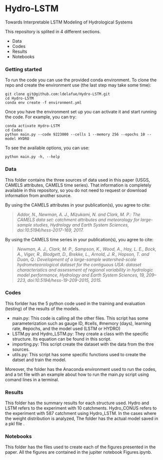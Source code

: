 # Hydro-LSTM
Towards Interpretable LSTM Modeling of Hydrological Systems

This repository is splited in 4 different sections.
  - Data
  - Codes
  - Results
  - Notebooks

### Getting started

To run the code you can use the provided conda environment. To clone the repo and create the environment use (the last step may take some time):
```
git clone git@github.com:ldelafue/Hydro-LSTM.git
cd Hydro-LSTM
conda env create -f environment.yml
```

Once you have the environment set up you can activate it and start running the code. For example, you can try:
```
conda activate Hydro-LSTM
cd Codes
python main.py --code 9223000 --cells 1 --memory 256 --epochs 10 --model HYDRO
```

To see the available options, you can use:
```
python main.py -h, --help
```

### Data
This folder contains the three sources of data used in this paper (USGS, CAMELS attributes, CAMELS time series). That information is completely available in this repository, so you do not need to request or download information from another source.

By using the CAMELS attributes in your publication(s), you agree to cite:

> *Addor, N., Newman, A. J., Mizukami, N. and Clark, M. P.: The CAMELS data set: catchment attributes and meteorology for large-sample studies, Hydrology and Earth System Sciences, doi:10.5194/hess-2017-169, 2017.*

By using the CAMELS time series in your publication(s), you agree to cite:

> *Newman, A. J., Clark, M. P., Sampson, K., Wood, A., Hay, L. E., Bock, A., Viger, R., Blodgett, D., Brekke, L., Arnold, J. R., Hopson, T. and Duan, Q.: Development of a large-sample watershed-scale hydrometeorological dataset for the contiguous USA: dataset characteristics and assessment of regional variability in hydrologic model performance, Hydrology and Earth System Sciences, 19, 209–223, doi:10.5194/hess-19-209-2015, 2015.*

### Codes
This forlder has the 5 python code used in the training and evaluation (testing) of the results of the models.
  - main.py: This code is calling all the other files. This script has some parameterization such as gauge ID, #cells, #memory (days), learning rate, #epochs, and the model used (LSTM or HYDRO)
  - LSTM.py and Hydro_LSTM.py: They create a class with the specific structure. Its equation can be found in this script.
  - importing.py: This script create the dataset with the data from the thre sources.
  - utils.py: This script has some specific functions used to create the datset and train the model.

Moreover, the folder has the Anaconda environment used to run the codes, and a txt file with an example about how to run the main.py script using comand lines in a terminal.

### Results
This folder has the summary results for each structure used. Hydro and LSTM refers to the experiment with 10 catchments. Hydro_CONUS refers to the experiment with 587 catchment using Hydro_LSTM. In the cases where the weight distribution is analyzed, The folder has the actual model saved in a pkl file .

### Notebooks
This folder has the files used to create each of the figures presented in the paper. All the figures are contained in the jupiter notebook Figures.ipynb.


